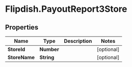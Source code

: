 # Flipdish.PayoutReport3Store

## Properties

Name | Type | Description | Notes
------------ | ------------- | ------------- | -------------
**StoreId** | **Number** |  | [optional] 
**StoreName** | **String** |  | [optional] 


